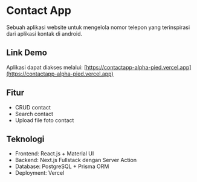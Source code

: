 # Contact App

Sebuah aplikasi website untuk mengelola nomor telepon yang terinspirasi dari aplikasi kontak di android.

## Link Demo

Aplikasi dapat diakses melalui: [https://contactapp-alpha-pied.vercel.app](https://contactapp-alpha-pied.vercel.app)

## Fitur

- CRUD contact
- Search contact
- Upload file foto contact

## Teknologi

- Frontend: React.js + Material UI
- Backend: Next.js Fullstack dengan Server Action
- Database: PostgreSQL + Prisma ORM
- Deployment: Vercel
